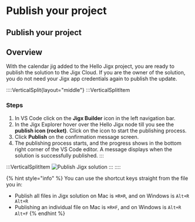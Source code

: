 # Publish your project

## Publish your project

## Overview

With the calendar jig added to the Hello Jigx project, you are ready to publish the solution to the Jigx Cloud. If you are the owner of the solution, you do not need your Jigx app credentials again to publish the update.

::::VerticalSplit{layout="middle"} :::VerticalSplitItem

### Steps

1. In VS Code click on the **Jigx Builder** icon in the left navigation bar.
2. In the Jigx Explorer hover over the Hello Jigx node till you see the **publish icon (rocket)**. Click on the icon to start the publishing process.
3. Click **Publish** on the confirmation message screen.
4. The publishing process starts, and the progress shows in the bottom right corner of the VS Code editor. A message displays when the solution is successfully published. :::

:::VerticalSplitItem ![Publish Jigx solution](https://archbee-image-uploads.s3.amazonaws.com/x7vdIDH6-ScTprfmi2XXX/4aVdHCTQrC2FBbn56gWBS_calendarpublish.png) ::: ::::

{% hint style="info" %}
You can use the shortcut keys straight from the file you in:

* Publish all files in Jigx solution on Mac is `⌘R⌘R`, and on Windows is `Alt+R Alt+R`
* Publishing an individual file on Mac is `⌘R⌘F`, and on Windows is `Alt+R Alt+F`&#x20;
{% endhint %}
